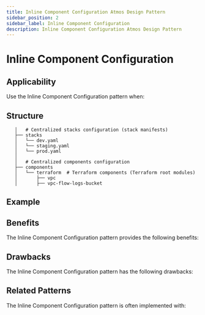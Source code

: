 ```yaml
---
title: Inline Component Configuration Atmos Design Pattern
sidebar_position: 2
sidebar_label: Inline Component Configuration
description: Inline Component Configuration Atmos Design Pattern
---
```


# Inline Component Configuration

## Applicability

Use the Inline Component Configuration pattern when:

## Structure

```console
   │   # Centralized stacks configuration (stack manifests)
   ├── stacks
   │   └── dev.yaml
   │   └── staging.yaml
   │   └── prod.yaml
   │  
   │   # Centralized components configuration
   ├── components
   │   └── terraform  # Terraform components (Terraform root modules)
   │       ├── vpc
   │       ├── vpc-flow-logs-bucket
```

## Example

## Benefits

The Inline Component Configuration pattern provides the following benefits:

## Drawbacks

The Inline Component Configuration pattern has the following drawbacks:

## Related Patterns

The Inline Component Configuration pattern is often implemented with:
